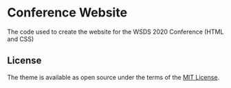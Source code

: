 # Conference Website

The code used to create the website for the WSDS 2020 Conference (HTML and CSS)

## License

The theme is available as open source under the terms of the [MIT License](https://opensource.org/licenses/MIT).   
